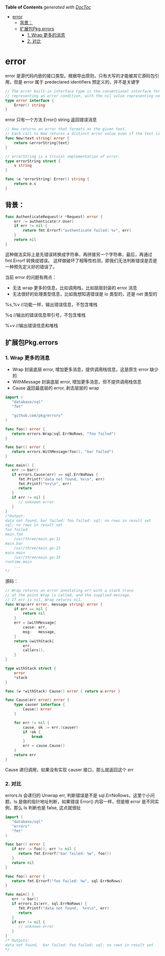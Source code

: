 <!-- START doctoc generated TOC please keep comment here to allow auto update -->
<!-- DON'T EDIT THIS SECTION, INSTEAD RE-RUN doctoc TO UPDATE -->
**Table of Contents**  *generated with [DocToc](https://github.com/thlorenz/doctoc)*

- [error](#error)
  - [背景：](#%E8%83%8C%E6%99%AF)
  - [扩展包Pkg.errors](#%E6%89%A9%E5%B1%95%E5%8C%85pkgerrors)
    - [1. Wrap 更多的消息](#1-wrap-%E6%9B%B4%E5%A4%9A%E7%9A%84%E6%B6%88%E6%81%AF)
    - [2. 对比](#2-%E5%AF%B9%E6%AF%94)

<!-- END doctoc generated TOC please keep comment here to allow auto update -->

# error
error 是源代码内嵌的接口类型。根据导出原则，只有大写的才能被其它源码包引用，但是 error 属于 predeclared identifiers 预定义的，并不是关键字

```go
// The error built-in interface type is the conventional interface for
// representing an error condition, with the nil value representing no error.
type error interface {
	Error() string
}
```
error 只有一个方法 Error() string 返回错误消息

```go
// New returns an error that formats as the given text.
// Each call to New returns a distinct error value even if the text is identical.
func New(text string) error {
	return &errorString{text}
}

// errorString is a trivial implementation of error.
type errorString struct {
	s string
}

func (e *errorString) Error() string {
	return e.s
}
```
## 背景：
```go
func AuthenticateRequest(r *Request) error {
    err := authenticate(r.User)
    if err != nil {
        return fmt.Errorf("authenticate failed: %v", err)
    }
    return nil
}
```

这种做法实际上是先错误转换成字符串，再拼接另一个字符串，最后，再通过 fmt.Errorf 转换成错误。
这样做破坏了相等性检测，即我们无法判断错误是否是一种预先定义好的错误了。

当前 error 的问题有两点：

- 无法 wrap 更多的信息，比如调用栈，比如层层封装的 error 消息
- 无法很好的处理类型信息，比如我想知道错误是 io 类型的，还是 net 类型的

%s,%v //功能一样，输出错误信息，不包含堆栈

%q //输出的错误信息带引号，不包含堆栈

%+v //输出错误信息和堆栈

## 扩展包Pkg.errors
### 1. Wrap 更多的消息
- Wrap 封装底层 error, 增加更多消息，提供调用栈信息，这是原生 error 缺少的
- WithMessage 封装底层 error, 增加更多消息，但不提供调用栈信息
- Cause 返回最底层的 error, 剥去层层的 wrap

```go
import (
   "database/sql"
   "fmt"

   "github.com/pkg/errors"
)

func foo() error {
   return errors.Wrap(sql.ErrNoRows, "foo failed")
}

func bar() error {
   return errors.WithMessage(foo(), "bar failed")
}

func main() {
   err := bar()
   if errors.Cause(err) == sql.ErrNoRows {
      fmt.Printf("data not found, %v\n", err)
      fmt.Printf("%+v\n", err)
      return
   }
   if err != nil {
      // unknown error
   }
}
/*Output:
data not found, bar failed: foo failed: sql: no rows in result set
sql: no rows in result set
foo failed
main.foo
    /usr/three/main.go:11
main.bar
    /usr/three/main.go:15
main.main
    /usr/three/main.go:19
runtime.main
    ...
*/
```

源码：
```go
// Wrap returns an error annotating err with a stack trace
// at the point Wrap is called, and the supplied message.
// If err is nil, Wrap returns nil.
func Wrap(err error, message string) error {
	if err == nil {
		return nil
	}
	err = &withMessage{
		cause: err,
		msg:   message,
	}
	return &withStack{
		err,
		callers(),
	}
}
```
```go
type withStack struct {
	error
	*stack
}

func (w *withStack) Cause() error { return w.error }

func Cause(err error) error {
	type causer interface {
		Cause() error
	}

	for err != nil {
		cause, ok := err.(causer)
		if !ok {
			break
		}
		err = cause.Cause()
	}
	return err
}
```
Cause 递归调用，如果没有实现 causer 接口，那么就返回这个 err


### 2. 对比
errors.Is 会递归的 Unwrap err, 判断错误是不是 sql.ErrNoRows，这里个小问题，Is 是做的指针地址判断，如果错误 Error() 内容一样，但是根 error 是不同实例，那么 Is 判断也是 false, 这点就很扯
```go
import (
   "database/sql"
   "errors"
   "fmt"
)

func bar() error {
   if err := foo(); err != nil {
      return fmt.Errorf("bar failed: %w", foo())
   }
   return nil
}

func foo() error {
   return fmt.Errorf("foo failed: %w", sql.ErrNoRows)
}

func main() {
   err := bar()
   if errors.Is(err, sql.ErrNoRows) {
      fmt.Printf("data not found,  %+v\n", err)
      return
   }
   if err != nil {
      // unknown error
   }
}
/* Outputs:
data not found,  bar failed: foo failed: sql: no rows in result set
*/
```
